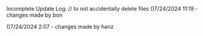 Incomplete Update Log: 
// to not accidentally delete files
()7/24/2024 11:19 - changes made by bon

()7/24/2024 2:07 - changes made by hanz
